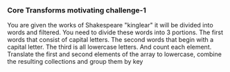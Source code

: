 <!--
Licensed under the Apache License, Version 2.0 (the "License");
you may not use this file except in compliance with the License.
You may obtain a copy of the License at
http://www.apache.org/licenses/LICENSE-2.0
Unless required by applicable law or agreed to in writing, software
distributed under the License is distributed on an "AS IS" BASIS,
WITHOUT WARRANTIES OR CONDITIONS OF ANY KIND, either express or implied.
See the License for the specific language governing permissions and
limitations under the License.
-->
### Core Transforms motivating challenge-1

You are given the works of Shakespeare "kinglear" it will be divided into words and filtered. You need to divide these words into 3 portions. The first words that consist of capital letters. The second words that begin with a capital letter. The third is all lowercase letters. And count each element. Translate the first and second elements of the array to lowercase, combine the resulting collections and group them by key